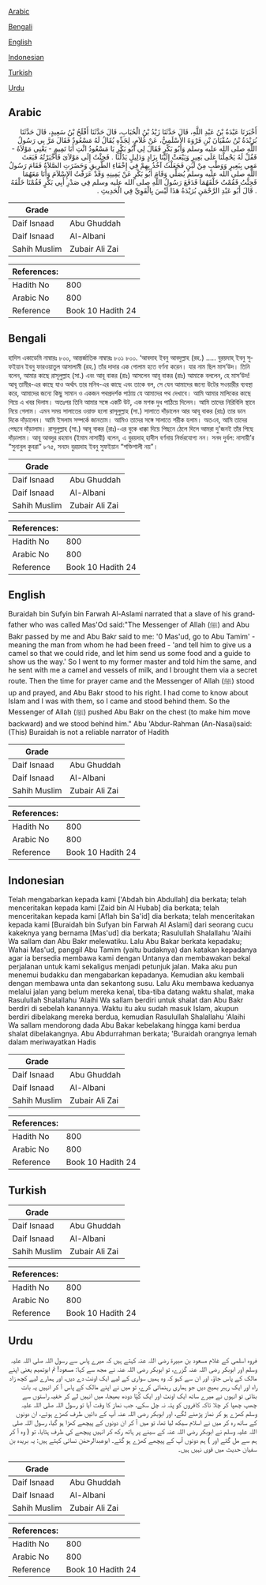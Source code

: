 [Arabic](#arabic)

[Bengali](#bengali)

[English](#english)

[Indonesian](#indonesian)

[Turkish](#turkish)

[Urdu](#urdu)

## Arabic


<div dir="rtl" lang="ar" style={{fontSize:'larger',backgroundColor:'#f8f9fa',padding:20}}>
أَخْبَرَنَا عَبْدَةُ بْنُ عَبْدِ اللَّهِ، قَالَ حَدَّثَنَا زَيْدُ بْنُ الْحُبَابِ، قَالَ حَدَّثَنَا أَفْلَحُ بْنُ سَعِيدٍ، قَالَ حَدَّثَنَا بُرَيْدَةُ بْنُ سُفْيَانَ بْنِ فَرْوَةَ الأَسْلَمِيُّ، عَنْ غُلاَمٍ، لِجَدِّهِ يُقَالُ لَهُ مَسْعُودٌ فَقَالَ مَرَّ بِي رَسُولُ اللَّهِ صلى الله عليه وسلم وَأَبُو بَكْرٍ فَقَالَ لِي أَبُو بَكْرٍ يَا مَسْعُودُ ائْتِ أَبَا تَمِيمٍ - يَعْنِي مَوْلاَهُ - فَقُلْ لَهُ يَحْمِلْنَا عَلَى بَعِيرٍ وَيَبْعَثْ إِلَيْنَا بِزَادٍ وَدَلِيلٍ يَدُلُّنَا ‏.‏ فَجِئْتُ إِلَى مَوْلاَىَ فَأَخْبَرْتُهُ فَبَعَثَ مَعِي بِبَعِيرٍ وَوَطْبٍ مِنْ لَبَنٍ فَجَعَلْتُ آخُذُ بِهِمْ فِي إِخْفَاءِ الطَّرِيقِ وَحَضَرَتِ الصَّلاَةُ فَقَامَ رَسُولُ اللَّهِ صلى الله عليه وسلم يُصَلِّي وَقَامَ أَبُو بَكْرٍ عَنْ يَمِينِهِ وَقَدْ عَرَفْتُ الإِسْلاَمَ وَأَنَا مَعَهُمَا فَجِئْتُ فَقُمْتُ خَلْفَهُمَا فَدَفَعَ رَسُولُ اللَّهِ صلى الله عليه وسلم فِي صَدْرِ أَبِي بَكْرٍ فَقُمْنَا خَلْفَهُ ‏.‏ قَالَ أَبُو عَبْدِ الرَّحْمَنِ بُرَيْدَةُ هَذَا لَيْسَ بِالْقَوِيِّ فِي الْحَدِيثِ ‏.‏
</div>
<div style={{backgroundColor:'#f8f9fa',padding:20, marginBottom: 10}}><table> <thead> <tr> <th>Grade</th> <th></th> </tr> </thead> <tbody> <tr><td>Daif Isnaad</td><td>Abu Ghuddah</td></tr><tr><td>Daif Isnaad</td><td>Al-Albani</td></tr><tr><td>Sahih Muslim</td><td>Zubair Ali Zai</td></tr></tbody></table><table> <thead> <tr> <th>References:</th> <th></th> </tr> </thead> <tbody><tr><td>Hadith No</td><td>800</td></tr><tr><td>Arabic No</td><td>800</td></tr><tr><td>Reference</td><td>Book 10 Hadith 24</td></tr></tbody></table></div>

## Bengali


<div dir="ltr" lang="bn" style={{fontSize:'larger',backgroundColor:'#f8f9fa',padding:20}}>
হাদিস একাডেমি নাম্বারঃ ৮০০, আন্তর্জাতিক নাম্বারঃ ৮০১ ৮০০. ‘আবদাহ ইবনু আবদুল্লাহ (রহ.) ..... বুরয়দাহ্ ইবনু সুফইয়ান ইবনু ফারওয়াতুল আসালামী (রহ.) তাঁর দাদার এক গোলাম হতে বর্ণনা করেন। যার নাম ছিল মাস’উদ। তিনি বলেন, আমার কাছে রাসূলুল্লাহ (সা.) এবং আবূ বাকর (রাঃ) আসলেন আবূ বাকর (রাঃ) আমাকে বললেন, হে মাস’উদ! আবূ তামীর-এর কাছে যাও অর্থাৎ তার মনিব-এর কাছে এবং তাকে বল, সে যেন আমাদের জন্যে উটের সওয়ারীর ব্যবস্থা করে, আমাদের জন্যে কিছু সামান ও একজন পথপ্রদর্শক পাঠায় যে আমাদের পথ দেখাবে। আমি আমার মালিকের কাছে গিয়ে এ খবর দিলাম। অতঃপর তিনি আমার সঙ্গে একটি উট, এক মশক দুধ পাঠিয়ে দিলেন। আমি তাদের নিরিবিলি স্থানে নিয়ে গেলাম। এমন সময় সালাতের ওয়াক্ত হলো রাসূলুল্লাহ (সা.) সালাতে দাঁড়ালেন আর আবূ বাকর (রাঃ) তার ডান দিকে দাঁড়ালেন। আমি ইসলাম সম্পর্কে জানতাম। আমিও তাদের সঙ্গে সালাতে শরীক হলাম। অতএব, আমি তাদের পেছনে দাঁড়ালাম। রাসূলুল্লাহ (সা.) আবূ বাকর (রাঃ)-এর বুকে ধাক্কা দিয়ে পিছনে ঠেলে দিলে আমরা দু'জনই তাঁর পিছে দাঁড়ালাম। আবূ আবদুর রহমান (ইমাম নাসায়ী) বলেন, এ বুরয়দাহ্ হাদীস বর্ণনায় নির্ভরযোগ্য নন। সনদ দুর্বল: নাসায়ী’র “সুনানুল কুবরা” ৮৭৫, সনদে বুরয়দাহ ইবনু সুফইয়ান “শক্তিশালী নয়”।
</div>
<div style={{backgroundColor:'#f8f9fa',padding:20, marginBottom: 10}}><table> <thead> <tr> <th>Grade</th> <th></th> </tr> </thead> <tbody> <tr><td>Daif Isnaad</td><td>Abu Ghuddah</td></tr><tr><td>Daif Isnaad</td><td>Al-Albani</td></tr><tr><td>Sahih Muslim</td><td>Zubair Ali Zai</td></tr></tbody></table><table> <thead> <tr> <th>References:</th> <th></th> </tr> </thead> <tbody><tr><td>Hadith No</td><td>800</td></tr><tr><td>Arabic No</td><td>800</td></tr><tr><td>Reference</td><td>Book 10 Hadith 24</td></tr></tbody></table></div>

## English


<div dir="ltr" lang="en" style={{fontSize:'larger',backgroundColor:'#f8f9fa',padding:20}}>
Buraidah bin Sufyin bin Farwah Al-Aslami narrated that a slave of his grandfather who was called Mas'Od said:"The Messenger of Allah (ﷺ) and Abu Bakr passed by me and Abu Bakr said to me: '0 Mas'ud, go to Abu Tamim' - meaning the man from whom he had been freed - 'and tell him to give us a camel so that we could ride, and let him send us some food and a guide to show us the way.' So I went to my former master and told him the same, and he sent with me a camel and vessels of milk, and I brought them via a secret route. Then the time for prayer came and the Messenger of Allah (ﷺ) stood up and prayed, and Abu Bakr stood to his right. I had come to know about Islam and I was with them, so I came and stood behind them. So the Messenger of Allah (ﷺ) pushed Abu Bakr on the chest (to make him move backward) and we stood behind him." Abu 'Abdur-Rahman (An-Nasai)said: (This) Buraidah is not a reliable narrator of Hadith
</div>
<div style={{backgroundColor:'#f8f9fa',padding:20, marginBottom: 10}}><table> <thead> <tr> <th>Grade</th> <th></th> </tr> </thead> <tbody> <tr><td>Daif Isnaad</td><td>Abu Ghuddah</td></tr><tr><td>Daif Isnaad</td><td>Al-Albani</td></tr><tr><td>Sahih Muslim</td><td>Zubair Ali Zai</td></tr></tbody></table><table> <thead> <tr> <th>References:</th> <th></th> </tr> </thead> <tbody><tr><td>Hadith No</td><td>800</td></tr><tr><td>Arabic No</td><td>800</td></tr><tr><td>Reference</td><td>Book 10 Hadith 24</td></tr></tbody></table></div>

## Indonesian


<div dir="ltr" lang="id" style={{fontSize:'larger',backgroundColor:'#f8f9fa',padding:20}}>
Telah mengabarkan kepada kami ['Abdah bin Abdullah] dia berkata; telah menceritakan kepada kami [Zaid bin Al Hubab] dia berkata; telah menceritakan kepada kami [Aflah bin Sa'id] dia berkata; telah menceritakan kepada kami [Buraidah bin Sufyan bin Farwah Al Aslami] dari seorang cucu kakeknya yang bernama [Mas'ud] dia berkata; Rasulullah Shalallahu 'Alaihi Wa sallam dan Abu Bakr melewatiku. Lalu Abu Bakar berkata kepadaku; Wahai Mas'ud, panggil Abu Tamim (yaitu budaknya) dan katakan kepadanya agar ia bersedia membawa kami dengan Untanya dan membawakan bekal perjalanan untuk kami sekaligus menjadi petunjuk jalan. Maka aku pun menemui budakku dan mengabarkan kepadanya. Kemudian aku kembali dengan membawa unta dan sekantong susu. Lalu Aku membawa keduanya melalui jalan yang belum mereka kenal, tiba-tiba datang waktu shalat, maka Rasulullah Shalallahu 'Alaihi Wa sallam berdiri untuk shalat dan Abu Bakr berdiri di sebelah kanannya. Waktu itu aku sudah masuk Islam, akupun berdiri dibelakang mereka berdua, kemudian Rasulullah Shalallahu 'Alaihi Wa sallam mendorong dada Abu Bakar kebelakang hingga kami berdua shalat dibelakangnya. Abu Abdurrahman berkata; 'Buraidah orangnya lemah dalam meriwayatkan Hadis
</div>
<div style={{backgroundColor:'#f8f9fa',padding:20, marginBottom: 10}}><table> <thead> <tr> <th>Grade</th> <th></th> </tr> </thead> <tbody> <tr><td>Daif Isnaad</td><td>Abu Ghuddah</td></tr><tr><td>Daif Isnaad</td><td>Al-Albani</td></tr><tr><td>Sahih Muslim</td><td>Zubair Ali Zai</td></tr></tbody></table><table> <thead> <tr> <th>References:</th> <th></th> </tr> </thead> <tbody><tr><td>Hadith No</td><td>800</td></tr><tr><td>Arabic No</td><td>800</td></tr><tr><td>Reference</td><td>Book 10 Hadith 24</td></tr></tbody></table></div>

## Turkish


<div dir="ltr" lang="tr" style={{fontSize:'larger',backgroundColor:'#f8f9fa',padding:20}}>

</div>
<div style={{backgroundColor:'#f8f9fa',padding:20, marginBottom: 10}}><table> <thead> <tr> <th>Grade</th> <th></th> </tr> </thead> <tbody> <tr><td>Daif Isnaad</td><td>Abu Ghuddah</td></tr><tr><td>Daif Isnaad</td><td>Al-Albani</td></tr><tr><td>Sahih Muslim</td><td>Zubair Ali Zai</td></tr></tbody></table><table> <thead> <tr> <th>References:</th> <th></th> </tr> </thead> <tbody><tr><td>Hadith No</td><td>800</td></tr><tr><td>Arabic No</td><td>800</td></tr><tr><td>Reference</td><td>Book 10 Hadith 24</td></tr></tbody></table></div>

## Urdu


<div dir="rtl" lang="ur" style={{fontSize:'larger',backgroundColor:'#f8f9fa',padding:20}}>
فروہ اسلمی کے غلام مسعود بن ھبیرۃ رضی اللہ عنہ کہتے ہیں کہ میرے پاس سے رسول اللہ صلی اللہ علیہ وسلم اور ابوبکر رضی اللہ عنہ گزرے، تو ابوبکر رضی اللہ عنہ نے مجھ سے کہا: مسعود! تم ابوتمیم یعنی اپنے مالک کے پاس جاؤ، اور ان سے کہو کہ وہ ہمیں سواری کے لیے ایک اونٹ دے دیں، اور ہمارے لیے کچھ زاد راہ اور ایک رہبر بھیج دیں جو ہماری رہنمائی کرے، تو میں نے اپنے مالک کے پاس آ کر انہیں یہ بات بتائی تو انہوں نے میرے ساتھ ایک اونٹ اور ایک کُپّا دودھ بھیجا، میں انہیں لے کر خفیہ راستوں سے چھپ چھپا کر چلا تاکہ کافروں کو پتہ نہ چل سکے، جب نماز کا وقت آیا تو رسول اللہ صلی اللہ علیہ وسلم کھڑے ہو کر نماز پڑھنے لگے، اور ابوبکر رضی اللہ عنہ آپ کے دائیں طرف کھڑے ہوئے، ان دونوں کے ساتھ رہ کر میں نے اسلام سیکھ لیا تھا، تو میں آ کر ان دونوں کے پیچھے کھڑا ہو گیا، رسول اللہ صلی اللہ علیہ وسلم نے ابوبکر رضی اللہ عنہ کے سینے پر ہاتھ رکھ کر انہیں پیچھے کی طرف ہٹایا، تو ( وہ آ کر ہم سے مل گئے اور ) ہم دونوں آپ کے پیچھے کھڑے ہو گئے۔ ابوعبدالرحمٰن نسائی کہتے ہیں: یہ بریدہ بن سفیان حدیث میں قوی نہیں ہیں۔
</div>
<div style={{backgroundColor:'#f8f9fa',padding:20, marginBottom: 10}}><table> <thead> <tr> <th>Grade</th> <th></th> </tr> </thead> <tbody> <tr><td>Daif Isnaad</td><td>Abu Ghuddah</td></tr><tr><td>Daif Isnaad</td><td>Al-Albani</td></tr><tr><td>Sahih Muslim</td><td>Zubair Ali Zai</td></tr></tbody></table><table> <thead> <tr> <th>References:</th> <th></th> </tr> </thead> <tbody><tr><td>Hadith No</td><td>800</td></tr><tr><td>Arabic No</td><td>800</td></tr><tr><td>Reference</td><td>Book 10 Hadith 24</td></tr></tbody></table></div>